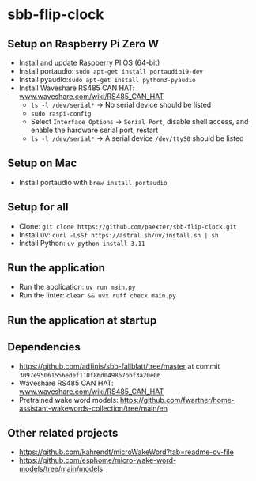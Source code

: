 # sbb-flip-clock

## Setup on Raspberry Pi Zero W

* Install and update Raspberry PI OS (64-bit)
* Install portaudio: `sudo apt-get install portaudio19-dev`
* Install pyaudio:`sudo apt-get install python3-pyaudio`
* Install Waveshare RS485 CAN HAT: www.waveshare.com/wiki/RS485_CAN_HAT
  * `ls -l /dev/serial*` -> No serial device should be listed
  * `sudo raspi-config`
  * Select `Interface Options` -> `Serial Port`, disable shell access, and enable the hardware serial port, restart
  * `ls -l /dev/serial*` -> A serial device `/dev/ttyS0` should be listed

## Setup on Mac

* Install portaudio with `brew install portaudio`

## Setup for all

* Clone: `git clone https://github.com/paexter/sbb-flip-clock.git`
* Install uv: `curl -LsSf https://astral.sh/uv/install.sh | sh`
* Install Python: `uv python install 3.11`

## Run the application

* Run the application: `uv run main.py`
* Run the linter: `clear && uvx ruff check main.py`

## Run the application at startup
<!-- crontab -e -->
<!-- @reboot uv run /<path-to-script>/sbb-flip-clock/main.py -->

## Dependencies

* https://github.com/adfinis/sbb-fallblatt/tree/master at commit `3097e95061556edef110f86d049867bbf3a20e06`
* Waveshare RS485 CAN HAT: www.waveshare.com/wiki/RS485_CAN_HAT
* Pretrained wake word models: https://github.com/fwartner/home-assistant-wakewords-collection/tree/main/en

## Other related projects

* https://github.com/kahrendt/microWakeWord?tab=readme-ov-file
* https://github.com/esphome/micro-wake-word-models/tree/main/models

